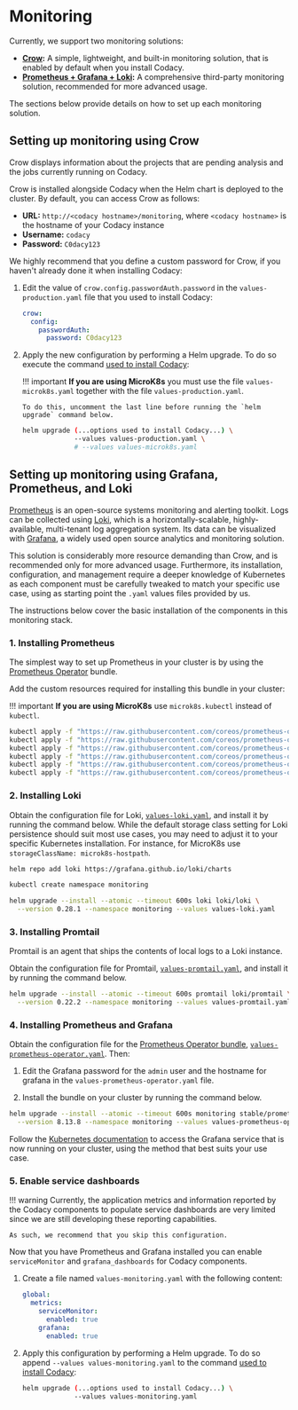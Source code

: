 # Monitoring

Currently, we support two monitoring solutions:

-   **[Crow](#setting-up-monitoring-using-crow):** A simple, lightweight, and built-in monitoring solution, that is enabled by default when you install Codacy.
-   **[Prometheus + Grafana + Loki](#setting-up-monitoring-using-grafana-prometheus-and-loki):** A comprehensive third-party monitoring solution, recommended for more advanced usage.

The sections below provide details on how to set up each monitoring solution.

## Setting up monitoring using Crow

Crow displays information about the projects that are pending analysis and the jobs currently running on Codacy.

Crow is installed alongside Codacy when the Helm chart is deployed to the cluster. By default, you can access Crow as follows:

-   **URL:** `http://<codacy hostname>/monitoring`, where `<codacy hostname>` is the hostname of your Codacy instance
-   **Username:** `codacy`
-   **Password:** `C0dacy123`

We highly recommend that you define a custom password for Crow, if you haven't already done it when installing Codacy:

1.  Edit the value of `crow.config.passwordAuth.password` in the `values-production.yaml` file that you used to install Codacy:

    ```yaml
    crow:
      config:
        passwordAuth:
          password: C0dacy123
    ```

2.  Apply the new configuration by performing a Helm upgrade. To do so execute the command [used to install Codacy](../index.md#helm-upgrade):

    !!! important
        **If you are using MicroK8s** you must use the file `values-microk8s.yaml` together with the file `values-production.yaml`.

        To do this, uncomment the last line before running the `helm upgrade` command below.

    ```bash
    helm upgrade (...options used to install Codacy...) \
                 --values values-production.yaml \
                 # --values values-microk8s.yaml
    ```

## Setting up monitoring using Grafana, Prometheus, and Loki

[Prometheus](https://prometheus.io) is an open-source systems monitoring and alerting toolkit. Logs can be collected using [Loki](https://grafana.com/oss/loki/), which is a horizontally-scalable, highly-available, multi-tenant log aggregation system. Its data can be visualized with [Grafana](https://grafana.com), a widely used open source analytics and monitoring solution.

This solution is considerably more resource demanding than Crow, and is recommended only for more advanced usage. Furthermore, its installation, configuration, and management require a deeper knowledge of Kubernetes as each component must be carefully tweaked to match your specific use case, using as starting point the `.yaml` values files provided by us.

The instructions below cover the basic installation of the components in this monitoring stack.

### 1. Installing Prometheus

The simplest way to set up Prometheus in your cluster is by using the [Prometheus Operator](https://github.com/helm/charts/tree/master/stable/prometheus-operator) bundle.

Add the custom resources required for installing this bundle in your cluster:

!!! important
    **If you are using MicroK8s** use `microk8s.kubectl` instead of `kubectl`.

```bash
kubectl apply -f "https://raw.githubusercontent.com/coreos/prometheus-operator/release-0.38/example/prometheus-operator-crd/monitoring.coreos.com_alertmanagers.yaml"
kubectl apply -f "https://raw.githubusercontent.com/coreos/prometheus-operator/release-0.38/example/prometheus-operator-crd/monitoring.coreos.com_podmonitors.yaml"
kubectl apply -f "https://raw.githubusercontent.com/coreos/prometheus-operator/release-0.38/example/prometheus-operator-crd/monitoring.coreos.com_prometheuses.yaml"
kubectl apply -f "https://raw.githubusercontent.com/coreos/prometheus-operator/release-0.38/example/prometheus-operator-crd/monitoring.coreos.com_prometheusrules.yaml"
kubectl apply -f "https://raw.githubusercontent.com/coreos/prometheus-operator/release-0.38/example/prometheus-operator-crd/monitoring.coreos.com_servicemonitors.yaml"
kubectl apply -f "https://raw.githubusercontent.com/coreos/prometheus-operator/release-0.38/example/prometheus-operator-crd/monitoring.coreos.com_thanosrulers.yaml"
```

### 2. Installing Loki

Obtain the configuration file for Loki, [`values-loki.yaml`](../values-files/values-loki.yaml), and install it by running the command below. While the default storage class setting for Loki persistence should suit most use cases, you may need to adjust it to your specific Kubernetes installation. For instance, for MicroK8s use `storageClassName: microk8s-hostpath`.

```bash
helm repo add loki https://grafana.github.io/loki/charts

kubectl create namespace monitoring

helm upgrade --install --atomic --timeout 600s loki loki/loki \
  --version 0.28.1 --namespace monitoring --values values-loki.yaml
```

### 3. Installing Promtail

Promtail is an agent that ships the contents of local logs to a Loki instance.

Obtain the configuration file for Promtail, [`values-promtail.yaml`](../values-files/values-promtail.yaml), and install it by running the command below.

```bash
helm upgrade --install --atomic --timeout 600s promtail loki/promtail \
  --version 0.22.2 --namespace monitoring --values values-promtail.yaml

```

### 4. Installing Prometheus and Grafana

Obtain the configuration file for the [Prometheus Operator bundle](https://github.com/helm/charts/tree/master/stable/prometheus-operator), [`values-prometheus-operator.yaml`](../values-files/values-prometheus-operator.yaml). Then:

1.  Edit the Grafana password for the `admin` user and the hostname for grafana in the `values-prometheus-operator.yaml` file.

2.  Install the bundle on your cluster by running the command below.

```bash
helm upgrade --install --atomic --timeout 600s monitoring stable/prometheus-operator \
  --version 8.13.8 --namespace monitoring --values values-prometheus-operator.yaml
```

Follow the [Kubernetes documentation](https://v1-15.docs.kubernetes.io/docs/tasks/administer-cluster/access-cluster-services/#accessing-services-running-on-the-cluster) to access the Grafana service that is now running on your cluster, using the method that best suits your use case.

### 5. Enable service dashboards

!!! warning
    Currently, the application metrics and information reported by the Codacy components to populate service dashboards are very limited since we are still developing these reporting capabilities.

    As such, we recommend that you skip this configuration.

Now that you have Prometheus and Grafana installed you can enable `serviceMonitor` and `grafana_dashboards` for Codacy components.

1.  Create a file named `values-monitoring.yaml` with the following content:

    ```yaml
    global:
      metrics:
        serviceMonitor:
          enabled: true
        grafana:
          enabled: true
    ```

2.  Apply this configuration by performing a Helm upgrade. To do so append `--values values-monitoring.yaml` to the command [used to install Codacy](../index.md#helm-upgrade):

    ```bash
    helm upgrade (...options used to install Codacy...) \
                 --values values-monitoring.yaml
    ```
